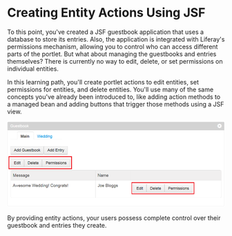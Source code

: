 # Creating Entity Actions Using JSF

To this point, you've created a JSF guestbook application that uses a database
to store its entries. Also, the application is integrated with Liferay's
permissions mechanism, allowing you to control who can access different parts of
the portlet. But what about managing the guestbooks and entries themselves? There is
currently no way to edit, delete, or set permissions on individual entities. 

In this learning path, you'll create portlet actions to edit entities,
set permissions for entities, and delete entities. You'll use many of the same
concepts you've already been introduced to, like adding action methods to a
managed bean and adding buttons that trigger those methods using a JSF view. 

![Figure 1: In this learning path, you'll add the *Edit*, *Permissions*, and *Delete* buttons for your *Guestbook* and *Entry* entities.](../../images/edit-permissions-delete.png)

By providing entity actions, your users possess complete control over their
guestbook and entries they create. 
